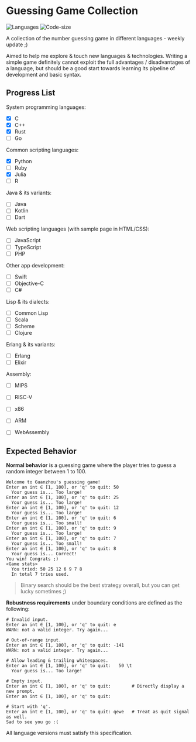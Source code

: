 # Guessing Game Collection

![Languages](https://img.shields.io/github/languages/count/hgz12345ssdlh/guessing-game-collection)
![Code-size](https://img.shields.io/github/languages/code-size/hgz12345ssdlh/guessing-game-collection?color=purple)

A collection of the number guessing game in different languages - weekly update ;)

Aimed to help me explore & touch new languages & technologies. Writing a simple game definitely cannot exploit the full advantages / disadvantages of a language, but should be a good start towards learning its pipeline of development and basic syntax.


## Progress List

System programming languages:

- [x] C
- [x] C++
- [x] Rust
- [ ] Go

Common scripting languages:

- [x] Python
- [ ] Ruby
- [x] Julia
- [ ] R

Java & its variants:

- [ ] Java
- [ ] Kotlin
- [ ] Dart

Web scripting languages (with sample page in HTML/CSS):

- [ ] JavaScript
- [ ] TypeScript
- [ ] PHP

Other app development:

- [ ] Swift
- [ ] Objective-C
- [ ] C#

Lisp & its dialects:

- [ ] Common Lisp
- [ ] Scala
- [ ] Scheme
- [ ] Clojure

Erlang & its variants:

- [ ] Erlang
- [ ] Elixir

Assembly:

- [ ] MIPS
- [ ] RISC-V
- [ ] x86
- [ ] ARM
- [ ] WebAssembly


## Expected Behavior

**Normal behavior** is a guessing game where the player tries to guess a random integer between 1 to 100.

```
Welcome to Guanzhou's guessing game!
Enter an int ∈ [1, 100], or 'q' to quit: 50
  Your guess is... Too large!
Enter an int ∈ [1, 100], or 'q' to quit: 25
  Your guess is... Too large!
Enter an int ∈ [1, 100], or 'q' to quit: 12
  Your guess is... Too large!
Enter an int ∈ [1, 100], or 'q' to quit: 6
  Your guess is... Too small!
Enter an int ∈ [1, 100], or 'q' to quit: 9
  Your guess is... Too large!
Enter an int ∈ [1, 100], or 'q' to quit: 7
  Your guess is... Too small!
Enter an int ∈ [1, 100], or 'q' to quit: 8
  Your guess is... Correct!
You win! Congrats ;)
<Game stats>
  You tried: 50 25 12 6 9 7 8
  In total 7 tries used.
```

> Binary search should be the best strategy overall, but you can get lucky sometimes ;)

**Robustness requirements** under boundary conditions are defined as the following:

```
# Invalid input.
Enter an int ∈ [1, 100], or 'q' to quit: e
WARN: not a valid integer. Try again...

# Out-of-range input.
Enter an int ∈ [1, 100], or 'q' to quit: -141
WARN: not a valid integer. Try again...

# Allow leading & trailing whitespaces.
Enter an int ∈ [1, 100], or 'q' to quit:   50 \t
  Your guess is... Too large!

# Empty input.
Enter an int ∈ [1, 100], or 'q' to quit:        # Directly display a new prompt.
Enter an int ∈ [1, 100], or 'q' to quit:

# Start with 'q'.
Enter an int ∈ [1, 100], or 'q' to quit: qewe   # Treat as quit signal as well.
Sad to see you go :(
```

All language versions must satisfy this specification.

